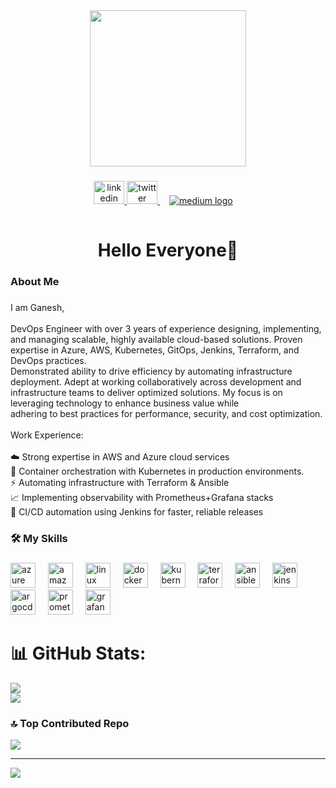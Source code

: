 <div align="center">
  <img height="250" src="https://user-images.githubusercontent.com/74038190/212750672-2f3f2b50-c84f-4ed8-a60a-849ae69ff9df.gif"  />
</div>

###

<div align="center">
  <a href="https://www.linkedin.com/in/ganeshkumarreddy/" target="_blank">
    <img src="https://raw.githubusercontent.com/maurodesouza/profile-readme-generator/master/src/assets/icons/social/linkedin/default.svg" width="49" height="37" alt="linkedin logo"  />
  </a>
  <a href="https://x.com/ganeshk8y" target="_blank">
    <img src="https://raw.githubusercontent.com/maurodesouza/profile-readme-generator/master/src/assets/icons/social/twitter/default.svg" width="49" height="37" alt="twitter logo"  />
  </a>
  <a target="_blank" href="https://medium.com/@ganeshkumarreddy54" style="display: inline-block; margin: 15px;">
  <img src="https://img.shields.io/badge/Medium-logo?style=icon&logoColor=orange&color=blue" alt="medium logo"/>
</a>
  
</div>

###

<h1 align="center">Hello Everyone👋</h1>

###

<h3 align="left">About Me</h3>

###

<p align="left">I am Ganesh, <br><br>DevOps Engineer with over 3 years of experience designing, implementing, and managing scalable, highly available cloud-based solutions. Proven expertise in Azure, AWS, Kubernetes, GitOps, Jenkins, Terraform, and DevOps practices. <br>Demonstrated ability to drive efficiency by automating infrastructure deployment. Adept at working collaboratively across development and infrastructure teams to deliver optimized solutions. My focus is on leveraging technology to enhance business value while<br>adhering to best practices for performance, security, and cost optimization.<br><br>Work Experience:<br><br>☁️ Strong expertise in AWS and Azure cloud services<br>🐳 Container orchestration with Kubernetes in production environments.<br>⚡ Automating infrastructure with Terraform & Ansible<br>📈 Implementing observability with Prometheus+Grafana stacks<br>🚀 CI/CD automation using Jenkins for faster, reliable releases</p>

###

<h3 align="left">🛠 My Skills</h3>

###

<div align="left">
  <img src="https://skillicons.dev/icons?i=azure" height="40" alt="azure logo"  />
  <img width="12" />
  <img src="https://skillicons.dev/icons?i=aws" height="40" alt="amazonwebservices logo"  />
  <img width="12" />
  <img src="https://skillicons.dev/icons?i=linux" height="40" alt="linux logo"  />
  <img width="12" />
  <img src="https://skillicons.dev/icons?i=docker" height="40" alt="docker logo"  />
  <img width="12" />
  <img src="https://skillicons.dev/icons?i=kubernetes" height="40" alt="kubernetes logo"  />
  <img width="12" />
  <img src="https://cdn.simpleicons.org/terraform/7B42BC" height="40" alt="terraform logo"  />
  <img width="12" />
  <img src="https://skillicons.dev/icons?i=ansible" height="40" alt="ansible logo"  />
  <img width="12" />
  <img src="https://skillicons.dev/icons?i=jenkins" height="40" alt="jenkins logo"  />
  <img width="12" />
  <img src="https://cdn.jsdelivr.net/gh/devicons/devicon/icons/argocd/argocd-original.svg" height="40" alt="argocd logo"  />
  <img width="12" />
  <img src="https://skillicons.dev/icons?i=prometheus" height="40" alt="prometheus logo"  />
  <img width="12" />
  <img src="https://skillicons.dev/icons?i=grafana" height="40" alt="grafana logo"  />
</div>


# 📊 GitHub Stats:
![](https://github-readme-stats.vercel.app/api?username=ganeshkr-54&theme=dark&hide_border=false&include_all_commits=true&count_private=false)<br/>
![](https://nirzak-streak-stats.vercel.app/?user=ganeshkr-54&theme=dark&hide_border=false)<br/>


### 🔝 Top Contributed Repo
![](https://github-contributor-stats.vercel.app/api?username=ganeshkr-54&limit=5&theme=dark&combine_all_yearly_contributions=true)

---
[![](https://visitcount.itsvg.in/api?id=ganeshkr-54&icon=0&color=0)](https://visitcount.itsvg.in)

<!-- Proudly created with GPRM ( https://gprm.itsvg.in ) -->
